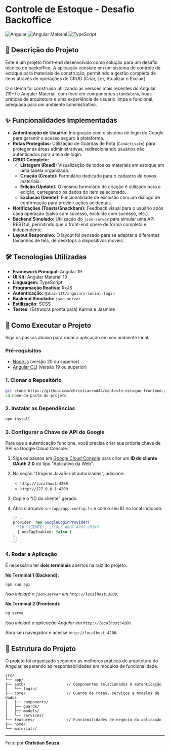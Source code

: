 # Controle de Estoque - Desafio Backoffice

![Angular](https://img.shields.io/badge/Angular-DD0031?style=for-the-badge&logo=angular&logoColor=white)
![Angular Material](https://img.shields.io/badge/Angular_Material-673AB7?style=for-the-badge&logo=angular&logoColor=white)
![TypeScript](https://img.shields.io/badge/TypeScript-3178C6?style=for-the-badge&logo=typescript&logoColor=white)

## 📜 Descrição do Projeto

Este é um projeto front-end desenvolvido como solução para um desafio técnico de backoffice. A aplicação consiste em um sistema de controle de estoque para materiais de construção, permitindo a gestão completa de itens através de operações de CRUD (Criar, Ler, Atualizar e Excluir).

O sistema foi construído utilizando as versões mais recentes do Angular (19+) e Angular Material, com foco em componentes `standalone`, boas práticas de arquitetura e uma experiência de usuário limpa e funcional, adequada para um ambiente administrativo.

## ✨ Funcionalidades Implementadas

- **Autenticação de Usuário:** Integração com o sistema de login do Google para garantir o acesso seguro à plataforma.
- **Rotas Protegidas:** Utilização de Guardas de Rota (`CanActivate`) para proteger as áreas administrativas, redirecionando usuários não autenticados para a tela de login.
- **CRUD Completo:**
    - **Listagem (Read):** Visualização de todos os materiais em estoque em uma tabela organizada.
    - **Criação (Create):** Formulário dedicado para o cadastro de novos materiais.
    - **Edição (Update):** O mesmo formulário de criação é utilizado para a edição, carregando os dados do item selecionado.
    - **Exclusão (Delete):** Funcionalidade de exclusão com um diálogo de confirmação para previnir ações acidentais.
- **Notificações (Toasts/Snackbars):** Feedback visual para o usuário após cada operação (salvo com sucesso, excluído com sucesso, etc.).
- **Backend Simulado:** Utilização do `json-server` para simular uma API RESTful, permitindo que o front-end opere de forma completa e independente.
- **Layout Responsivo:** O layout foi pensado para se adaptar a diferentes tamanhos de tela, de desktops a dispositivos móveis.

## 🛠️ Tecnologias Utilizadas

- **Framework Principal:** Angular 19
- **UI Kit:** Angular Material 19
- **Linguagem:** TypeScript
- **Programação Reativa:** RxJS
- **Autenticação:** `@abacritt/angularx-social-login`
- **Backend Simulado:** `json-server`
- **Estilização:** SCSS
- **Testes:** (Estrutura pronta para) Karma e Jasmine

## 🚀 Como Executar o Projeto

Siga os passos abaixo para rodar a aplicação em seu ambiente local.

### Pré-requisitos

- [Node.js](https://nodejs.org/en/) (versão 20 ou superior)
- [Angular CLI](https://angular.io/cli) (versão 19 ou superior)

### 1. Clonar o Repositório

```bash
git clone https://github.com/christianrod44/controle-estoque-frontend.git
cd nome-da-pasta-do-projeto
```

### 2. Instalar as Dependências

```bash
npm install
```

### 3. Configurar a Chave de API do Google

Para que a autenticação funcione, você precisa criar sua própria chave de API na Google Cloud Console.

1.  Siga os passos em [Google Cloud Console](https://console.cloud.google.com/apis/credentials) para criar um **ID do cliente OAuth 2.0** do tipo "Aplicativo da Web".
2.  Na seção "Origens JavaScript autorizadas", adicione:
    - `http://localhost:4200`
    - `http://127.0.0.1:4200`
3.  Copie o "ID do cliente" gerado.
4.  Abra o arquivo `src/app/app.config.ts` e cole o seu ID no local indicado:

    ```typescript
    // ...
    provider: new GoogleLoginProvider(
      'ID_CLIENTE', //COLE AQUI APÓS CRIAR
      { oneTapEnabled: false }
    ),
    // ...
    ```

### 4. Rodar a Aplicação

É necessário ter **dois terminais** abertos na raiz do projeto.

**No Terminal 1 (Backend):**
```bash
npm run api
```
*Isso iniciará o `json-server` em `http://localhost:3000`.*

**No Terminal 2 (Frontend):**
```bash
ng serve
```
*Isso iniciará a aplicação Angular em `http://localhost:4200`.*

Abra seu navegador e acesse `http://localhost:4200`.

## 📂 Estrutura do Projeto

O projeto foi organizado seguindo as melhores práticas de arquitetura do Angular, separando as responsabilidades em módulos de funcionalidade.

```
src/
└── app/
├── auth/                  // Componentes relacionados à autenticação
│   └── login/
├── core/                  // Guarda de rotas, serviços e modelos de dados
│   ├── components/
│   ├── guards/
│   ├── models/
│   └── services/
└── features/              // Funcionalidades de negócio da aplicação
├── home/
└── materials/
```

---

Feito por **Christian Souza**.

